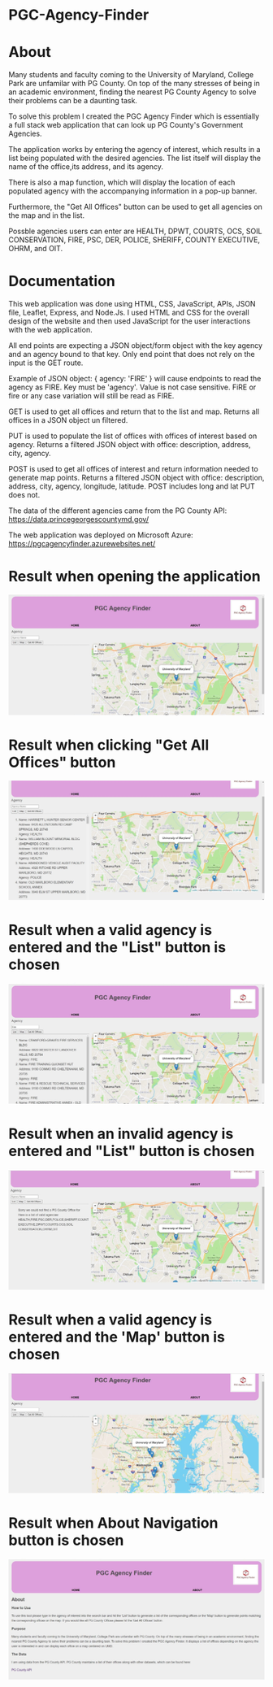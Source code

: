 # PGC-Agency-Finder

# About
Many students and faculty coming to the University of Maryland, College Park are unfamilar with PG County. On top of the many stresses of being in an academic environment, finding the nearest PG County Agency to solve their problems can be a daunting task.

To solve this problem I created the PGC Agency Finder which is essentially a full stack web application that can look up PG County's Government Agencies.

The application works by entering the agency of interest, which results in a list being populated with the desired agencies. The list itself will display the name of the office,its address, and its agency. 

There is also a map function, which will display the location of each populated agency with the accompanying information in a pop-up banner. 

Furthermore, the "Get All Offices" button can be used to get all agencies on the map and in the list.

Possble agencies users can enter are HEALTH, DPWT, COURTS, OCS, SOIL CONSERVATION, FIRE, PSC, DER, POLICE, SHERIFF, COUNTY EXECUTIVE, OHRM, and OIT.

# Documentation
This web application was done using HTML, CSS, JavaScript, APIs, JSON file, Leaflet, Express, and Node.Js. I used HTML and CSS for the overall design of the website and then used JavaScript for the user interactions with the web application. 

All end points are expecting a JSON object/form object with the key agency and an agency bound to that key. Only end point that does not rely on the input is the GET route.

Example of JSON object: { agency: 'FIRE' } will cause endpoints to read the agency as FIRE. Key must be 'agency'. Value is not case sensitive. FiRE or fire or any case variation will still be read as FIRE.

GET is used to get all offices and return that to the list and map. Returns all offices in a JSON object un filtered.

PUT is used to populate the list of offices with offices of interest based on agency. Returns a filtered JSON object with office: description, address, city, agency.

POST is used to get all offices of interest and return information needed to generate map points. Returns a filtered JSON object with office: description, address, city, agency, longitude, latitude. POST includes long and lat PUT does not.

The data of the different agencies came from the PG County API: https://data.princegeorgescountymd.gov/

The web application was deployed on Microsoft Azure: https://pgcagencyfinder.azurewebsites.net/


# Result when opening the application
![](public/static/images/PGCAgencyFinderFirstUser.jpg)
# Result when clicking "Get All Offices" button
![](public/static/images/PGCAgencyFinderGetAllOffices.jpg)
# Result when a valid agency is entered and the "List" button is chosen
![](public/static/images/PGCAgencyFinderValidResult.jpg)
# Result when an invalid agency is entered and "List" button is chosen
![](public/static/images/PGCAgencyFinderInvalidResult.jpg)
# Result when a valid agency is entered and the 'Map' button is chosen
![](public/static/images/PGCAgencyFinderMap.jpg)
# Result when About Navigation button is chosen
![](public/static/images/PGCAgencyFinderAbout.jpg)



